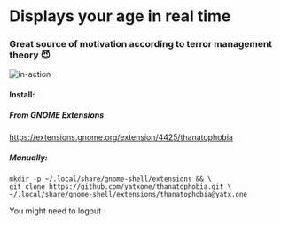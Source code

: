 # Displays your age in real time

### Great source of motivation according to terror management theory 😈

![in-action](https://github.com/yatxone/thanatophobia/raw/main/gif/preview.gif)

#### Install:

##### From GNOME Extensions

https://extensions.gnome.org/extension/4425/thanatophobia

##### Manually:

```shell
mkdir -p ~/.local/share/gnome-shell/extensions && \
git clone https://github.com/yatxone/thanatophobia.git \
~/.local/share/gnome-shell/extensions/thanatophobia@yatx.one
```

You might need to logout 